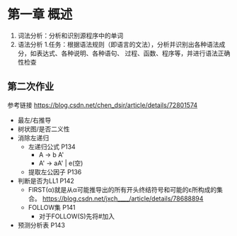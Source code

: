 # 第一章 概述
1. 词法分析：分析和识别源程序中的单词  
2. 语法分析
1.任务：根据语法规则（即语言的文法），分析并识别出各种语法成分，如表达式、各种说明、各种语句、
过程、函数、程序等，并进行语法正确性检查
## 第二次作业
参考链接 https://blog.csdn.net/chen_dsir/article/details/72801574
+ 最左/右推导
+ 树状图/是否二义性
+ 消除左递归
  + 左递归公式 P134
    + A -> b A'
    + A' -> aA' | e(空)
  + 提取左公因子 P136
+ 判断是否为LL1 P142
  + FIRST(α)就是从α可能推导出的所有开头终结符号和可能的ε所构成的集合。 https://blog.csdn.net/jxch____/article/details/78688894
  + FOLLOW集 P141
    + 对于FOLLOW(S)先将#加入
+ 预测分析表 P143